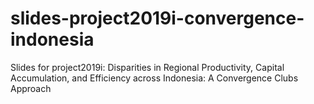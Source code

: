 # slides-project2019i-convergence-indonesia
Slides for project2019i: Disparities in Regional Productivity, Capital Accumulation, and Efficiency across Indonesia: A Convergence Clubs Approach
